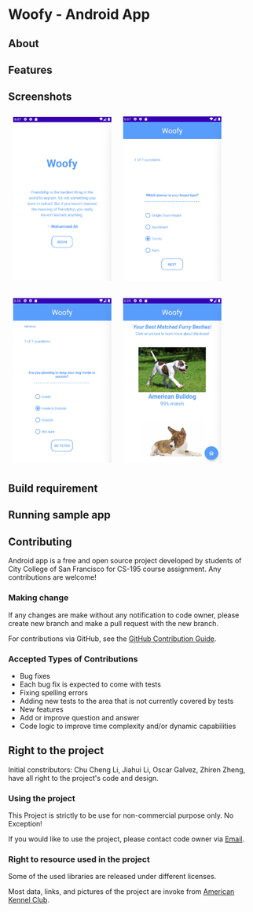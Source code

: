 # Woofy - Android App





## About

## Features

## Screenshots

[<img src="/README/LandingPage.jpeg" align="center"
width="200"
    hspace="10" vspace="10">](/README/LandingPage.jpeg)
[<img src="/README/FirstQuestionPage.jpeg" align="center"
width="200"
    hspace="10" vspace="10">](/README/LandingPage.jpeg)
    
[<img src="/README/LastQuestionPage.jpeg" align="center"
width="200"
    hspace="10" vspace="10">](/README/LandingPage.jpeg)
[<img src="/README/ResultPage.jpeg" align="center"
width="200"
    hspace="10" vspace="10">](/README/LandingPage.jpeg)

## Build requirement

## Running sample app

## Contributing

Android app is a free and open source project developed by students of City College of San Francisco for CS-195 course assignment.
Any contributions are welcome!

### Making change

If any changes are make without any notification to code owner, please create new branch and make a pull request with the new branch.

For contributions via GitHub, see the [GitHub Contribution Guide](CONTRIBUTING.md).

### Accepted Types of Contributions
* Bug fixes
* Each bug fix is expected to come with tests
* Fixing spelling errors
* Adding new tests to the area that is not currently covered by tests
* New features
* Add or improve question and answer
* Code logic to improve time complexity and/or dynamic capabilities

## Right to the project

Initial constributors: Chu Cheng Li, Jiahui Li, Oscar Galvez, Zhiren Zheng, have all right to the project's code and design.

### Using the project

This Project is strictly to be use for non-commercial purpose only. No Exception!

If you would like to use the project, please contact code owner via [Email](mailto:woofnumberone@gmail.com).

### Right to resource used in the project

Some of the used libraries are released under different licenses.

Most data, links, and pictures of the project are invoke from [American Kennel Club](https://www.akc.org).

